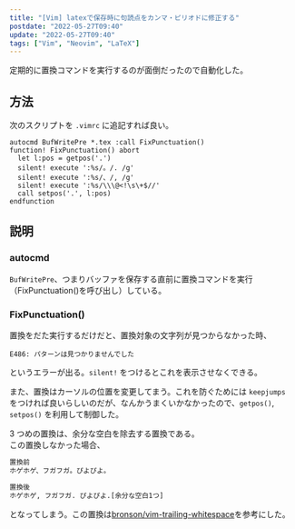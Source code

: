 ```yaml
---
title: "[Vim] latexで保存時に句読点をカンマ・ピリオドに修正する"
postdate: "2022-05-27T09:40"
update: "2022-05-27T09:40"
tags: ["Vim", "Neovim", "LaTeX"]
---
```


定期的に置換コマンドを実行するのが面倒だったので自動化した。

## 方法

次のスクリプトを `.vimrc` に追記すれば良い。

```vim
autocmd BufWritePre *.tex :call FixPunctuation()
function! FixPunctuation() abort
  let l:pos = getpos('.')
  silent! execute ':%s/。/. /g'
  silent! execute ':%s/、/, /g'
  silent! execute ':%s/\\\@<!\s\+$//'
  call setpos('.', l:pos)
endfunction
```

## 説明

### autocmd

`BufWritePre`、つまりバッファを保存する直前に置換コマンドを実行（FixPunctuation()を呼び出し）している。

### FixPunctuation()

置換をだた実行するだけだと、置換対象の文字列が見つからなかった時、

```
E486: パターンは見つかりませんでした
```

というエラーが出る。`silent!` をつけるとこれを表示させなくできる。

また、置換はカーソルの位置を変更してまう。これを防ぐためには `keepjumps` をつければ良いらしいのだが、なんかうまくいかなかったので、`getpos()`, `setpos()` を利用して制御した。

3 つめの置換は、余分な空白を除去する置換である。  
この置換しなかった場合、

```txt
置換前
ホゲホゲ、フガフガ。ぴよぴよ。

置換後
ホゲホゲ, フガフガ. ぴよぴよ.[余分な空白1つ]
```

となってしまう。この置換は[bronson/vim-trailing-whitespace](https://github.com/bronson/vim-trailing-whitespace)を参考にした。
